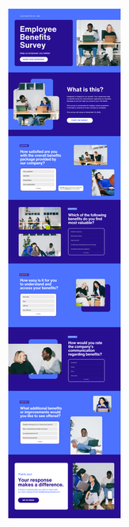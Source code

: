 ![template](https://raw.githubusercontent.com/ShriIraCatalog/resources-two/refs/heads/master/2025/04/20/20250420210845.png)
